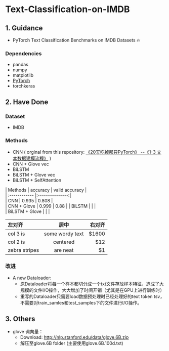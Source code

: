 # Text-Classification-on-IMDB  

## 1. Guidance  
* PyTorch Text Classification Benchmarks on IMDB Datasets 🔥  
### Dependencies  
* pandas   
* numpy  
* matplotlib  
* [PyTorch](https://pytorch.org/)  
* torchkeras  

## 2. Have Done  
### Dataset  
* IMDB  

### Methods  
* CNN  ( orginal from this repository: [《20天吃掉那只PyTorch》](https://github.com/lyhue1991/eat_pytorch_in_20_days)[ --《1-3 文本数据建模流程》](https://github.com/AnthonyK97/PyTorch-Tutorials-for-NLP/blob/main/1-3%20%E6%96%87%E6%9C%AC%E6%95%B0%E6%8D%AE%E5%BB%BA%E6%A8%A1IMDB(CNN).ipynb) )  
* CNN + Glove vec  
* BiLSTM  
* BiLSTM + Glove vec 
* BiLSTM + SelfAttention  


| Methods | accuracy | valid accuracy |   
| :------------ |:---------------:|  
| CNN | 0.935 | 0.808 |  
| CNN + Glove | 0.999 | 0.88 | 
| BiLSTM | | |  
| BiLSTM + Glove | | |  

| 左对齐 | 居中  | 右对齐 |
| :------------ |:---------------:| -----:|
| col 3 is      | some wordy text | $1600 |
| col 2 is      | centered        |   $12 |
| zebra stripes | are neat        |    $1 |


### 改进
* A new Dataloader:  
  * 原Dataloader将每一个样本都切分成一个txt文件存放样本特征，造成了大规模的文件I/O操作，大大增加了时间开销（尤其是在GPU上进行训练时）
  * 重写的Dataloader只需要load数据预处理时已经处理好的text token tsv，不需要对train_samles和test_samples下的文件进行I/O操作。

## 3. Others 
* glove 词向量：
  * Download: http://nlp.stanford.edu/data/glove.6B.zip 
  * 解压至glove.6B folder (主要使用glove.6B.100d.txt)
